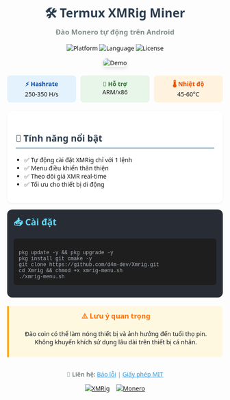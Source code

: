 <div align="center" style="font-family: 'Segoe UI', sans-serif; max-width: 800px; margin: 0 auto;">
  <!-- Header Section -->
  <h1 style="color: #2c3e50; margin-bottom: 5px;">🛠️ Termux XMRig Miner</h1>
  <h3 style="color: #7f8c8d; margin-top: 0;">Đào Monero tự động trên Android</h3>
  
  <!-- Badges -->
  <div style="margin: 15px 0;">
    <img src="https://img.shields.io/badge/Platform-Termux-3498db?style=for-the-badge&logo=android" alt="Platform">
    <img src="https://img.shields.io/badge/Language-Bash-27ae60?style=for-the-badge&logo=gnu-bash" alt="Language">
    <img src="https://img.shields.io/github/license/d4m-dev/Xmrig?color=9b59b6&style=for-the-badge" alt="License">
  </div>
  
  <!-- Screenshot -->
  <img src="https://i.imgur.com/JqYe3Wn.png" style="border-radius: 8px; box-shadow: 0 4px 8px rgba(0,0,0,0.1); max-width: 90%;" alt="Demo">

  <!-- Feature Boxes -->
  <div style="display: flex; flex-wrap: wrap; gap: 10px; justify-content: center; margin: 20px 0;">
    <div style="background: #e3f2fd; padding: 10px 15px; border-radius: 8px; flex: 1; min-width: 120px;">
      <div style="font-weight: bold; color: #0d47a1;">⚡ Hashrate</div>
      <div>250-350 H/s</div>
    </div>
    <div style="background: #e8f5e9; padding: 10px 15px; border-radius: 8px; flex: 1; min-width: 120px;">
      <div style="font-weight: bold; color: #2e7d32;">📱 Hỗ trợ</div>
      <div>ARM/x86</div>
    </div>
    <div style="background: #fff3e0; padding: 10px 15px; border-radius: 8px; flex: 1; min-width: 120px;">
      <div style="font-weight: bold; color: #e65100;">🌡️ Nhiệt độ</div>
      <div>45-60°C</div>
    </div>
  </div>

  <!-- Content Sections -->
  <div align="left" style="background: white; border-radius: 12px; padding: 20px; margin: 15px 0; box-shadow: 0 2px 5px rgba(0,0,0,0.05);">
    <h2 style="color: #2c3e50; border-bottom: 2px solid #3498db; padding-bottom: 8px;">🚀 Tính năng nổi bật</h2>
    <ul style="padding-left: 20px;">
      <li>✅ Tự động cài đặt XMRig chỉ với 1 lệnh</li>
      <li>✅ Menu điều khiển thân thiện</li>
      <li>✅ Theo dõi giá XMR real-time</li>
      <li>✅ Tối ưu cho thiết bị di động</li>
    </ul>
  </div>

  <!-- Installation -->
  <div align="left" style="background: #282c34; border-radius: 12px; padding: 15px; margin: 15px 0; color: white;">
    <h2 style="color: #61dafb; margin-top: 0;">📥 Cài đặt</h2>
    <pre style="background: #1e1e1e; padding: 12px; border-radius: 6px; overflow-x: auto;"><code style="font-family: 'Courier New', monospace; color: #abb2bf;">
pkg update -y && pkg upgrade -y
pkg install git cmake -y
git clone https://github.com/d4m-dev/Xmrig.git
cd Xmrig && chmod +x xmrig-menu.sh
./xmrig-menu.sh</code></pre>
  </div>

  <!-- Warning -->
  <div style="background: #fff8e1; border-left: 4px solid #ffa000; padding: 12px 20px; border-radius: 0 8px 8px 0; margin: 20px 0;">
    <h3 style="color: #ff6f00; margin-top: 0;">⚠️ Lưu ý quan trọng</h3>
    <p>Đào coin có thể làm nóng thiết bị và ảnh hưởng đến tuổi thọ pin. Không khuyến khích sử dụng lâu dài trên thiết bị cá nhân.</p>
  </div>

  <!-- Footer -->
  <div style="margin-top: 30px; color: #7f8c8d; font-size: 14px;">
    <p>📌 <b>Liên hệ:</b> 
    <a href="https://github.com/d4m-dev/Xmrig/issues" style="color: #3498db;">Báo lỗi</a> | 
    <a href="LICENSE" style="color: #3498db;">Giấy phép MIT</a></p>
    <div style="display: flex; justify-content: center; gap: 15px; margin-top: 10px;">
      <a href="https://xmrig.com"><img src="https://img.shields.io/badge/XMRig-Official-ff6d00?style=flat-square" alt="XMRig"></a>
      <a href="https://www.getmonero.org"><img src="https://img.shields.io/badge/Monero-Official-ff6d00?style=flat-square" alt="Monero"></a>
    </div>
  </div>
</div>
